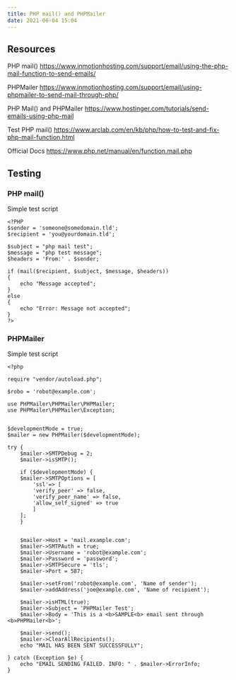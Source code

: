 ```yaml
---
title: PHP mail() and PHPMailer
date: 2021-06-04 15:04
---
```


## Resources

PHP mail()
https://www.inmotionhosting.com/support/email/using-the-php-mail-function-to-send-emails/

PHPMailer
https://www.inmotionhosting.com/support/email/using-phpmailer-to-send-mail-through-php/

PHP Mail() and PHPMailer
https://www.hostinger.com/tutorials/send-emails-using-php-mail

Test PHP mail()
https://www.arclab.com/en/kb/php/how-to-test-and-fix-php-mail-function.html

Official Docs
https://www.php.net/manual/en/function.mail.php


## Testing

### PHP mail()

Simple test script
```
<?PHP
$sender = 'someone@somedomain.tld';
$recipient = 'you@yourdomain.tld';

$subject = "php mail test";
$message = "php test message";
$headers = 'From:' . $sender;

if (mail($recipient, $subject, $message, $headers))
{
    echo "Message accepted";
}
else
{
    echo "Error: Message not accepted";
}
?>
```

### PHPMailer

Simple test script
```
<?php

require "vendor/autoload.php";

$robo = 'robot@example.com';

use PHPMailer\PHPMailer\PHPMailer;
use PHPMailer\PHPMailer\Exception;


$developmentMode = true;
$mailer = new PHPMailer($developmentMode);

try {
    $mailer->SMTPDebug = 2;
    $mailer->isSMTP();

    if ($developmentMode) {
    $mailer->SMTPOptions = [
        'ssl'=> [
        'verify_peer' => false,
        'verify_peer_name' => false,
        'allow_self_signed' => true
        ]
    ];
    }


    $mailer->Host = 'mail.example.com';
    $mailer->SMTPAuth = true;
    $mailer->Username = 'robot@example.com';
    $mailer->Password = 'password';
    $mailer->SMTPSecure = 'tls';
    $mailer->Port = 587;

    $mailer->setFrom('robot@example.com', 'Name of sender');
    $mailer->addAddress('joe@example.com', 'Name of recipient');

    $mailer->isHTML(true);
    $mailer->Subject = 'PHPMailer Test';
    $mailer->Body = 'This is a <b>SAMPLE<b> email sent through <b>PHPMailer<b>';

    $mailer->send();
    $mailer->ClearAllRecipients();
    echo "MAIL HAS BEEN SENT SUCCESSFULLY";

} catch (Exception $e) {
    echo "EMAIL SENDING FAILED. INFO: " . $mailer->ErrorInfo;
}
```

